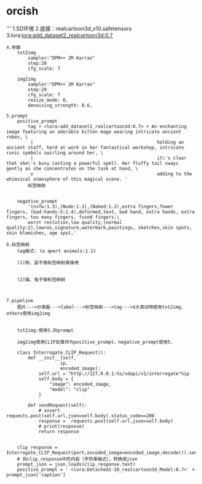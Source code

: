 # orcish

'''
    1.SD环境
    2.底膜：realcartoon3d_v10.safetensors
    3.lora:<lora:add_dataset2_realcartoon3d:0.7>
    
    4.参数
        txt2img
            sampler:"DPM++ 2M Karras"
            step:20
            cfg_scale: 7
        
        img2img
            sampler:"DPM++ 2M Karras"
            step:20
            cfg_scale: 7
            resize_mode: 0,
            denoising_strength: 0.6,
    
    5.prompt
        positive_prompt
            tag + <lora:add_dataset2_realcartoon3d:0.7> + An enchanting image featuring an adorable kitten mage wearing intricate ancient robes, \
             |                                              holding an ancient staff, hard at work in her fantastical workshop, intricate runic symbols swirling around her, \
             |                                              it\'s clear that she\'s busy casting a powerful spell. Her fluffy tail sways gently as she concentrates on the task at hand, \
             v                                              adding to the whimsical atmosphere of this magical scene. '
            标签映射
                                                            

        negative_prompt
            '(nsfw:1.3),(Nude:1.3),(Naked:1.3),extra fingers,fewer fingers, (bad-hands-5:1.4),deformed,text, bad hand, extra hands, extra fingers, too many fingers, fused fingers,\
            worst reslution,low quality,(normal quality:2),lowres,signature,watermark,paintings, sketches,skin spots, skin blemishes, age spot,'

    6.标签映射
        tag格式: (a qwert animals:1.1)
        
        (1)狗、鼠不做标签映射直接用
        
        
        (2)猫、兔子做标签映射
            

            
    7.pipeline
        图片--->分类器--->label--->标签映射--->tag--->4大类动物使用txt2img、others使用img2img

        
        txt2img:使用5.的prompt

        img2img使用CLIP反推作为positive_prompt，negative_prompt使用5.
        
        class Interrogate_CLIP_Request():
            def __init__(self,
                        ip,
                        encoded_image):
                self.url = "http://127.0.0.1:%s/sdapi/v1/interrogate"%ip
                self.body = {
                    "image": encoded_image,
                    "model": "clip"
                }
            
            def sendRequest(self):
                # assert requests.post(self.url,json=self.body).status_code==200
                response =  requests.post(self.url,json=self.body)
                # print(response)
                return response

                
        clip_response = Interrogate_CLIP_Request(port,encoded_image=encoded_image.decode()).sendRequest()
        # 将clip_response中的内容（字符串格式），转换成json
        prompt_json = json.loads(clip_response.text)
        positive_prompt = ' <lora:Detached1-10_realcartoon3d_Model:0.7>' + prompt_json['caption']

